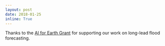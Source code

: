 ```yaml
---
layout: post
date: 2018-01-25
inline: True
---
```

Thanks to the [AI for Earth Grant](https://www.microsoft.com/en-us/ai/ai-for-earth-grants) for supporting our work on long-lead flood forecasting.